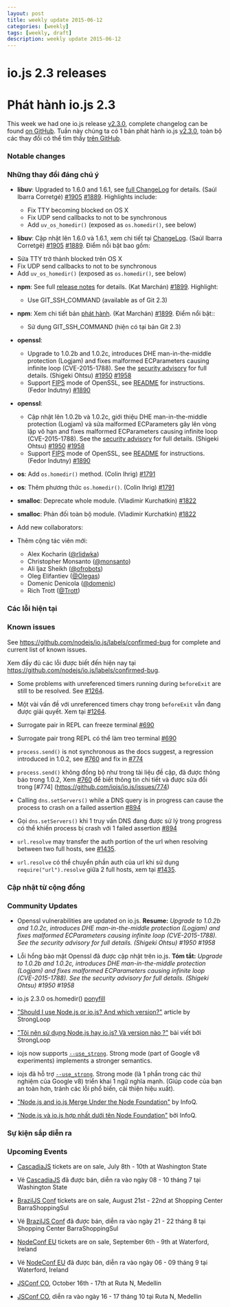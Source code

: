 ```yaml
---
layout: post
title: weekly update 2015-06-12
categories: [weekly]
tags: [weekly, draft]
description: weekly update 2015-06-12
---
```


# io.js 2.3 releases
# Phát hành io.js 2.3


This week we had one io.js release [v2.3.0](https://iojs.org/dist/v2.3.0/), complete changelog can be found [on GitHub](https://github.com/nodejs/io.js/blob/master/CHANGELOG.md).
Tuần này chúng ta có 1 bản phát hành io.js [v2.3.0](https://iojs.org/dist/v2.3.0/),
toàn bộ các thay đổi có thể tìm thấy [trên GitHub](https://github.com/nodejs/io.js/blob/master/CHANGELOG.md).


### Notable changes
### Những thay đổi đáng chú ý

* **libuv**: Upgraded to 1.6.0 and 1.6.1, see [full ChangeLog](https://github.com/libuv/libuv/blob/60e515d9e6f3d86c0eedad583805201f32ea3aed/ChangeLog#L1-L36) for details. (Saúl Ibarra Corretgé) [#1905](https://github.com/nodejs/io.js/pull/1905) [#1889](https://github.com/nodejs/io.js/pull/1889). Highlights include:
  - Fix TTY becoming blocked on OS X
  - Fix UDP send callbacks to not to be synchronous
  - Add `uv_os_homedir()` (exposed as `os.homedir()`, see below)

* **libuv**: Cập nhật lên 1.6.0 và 1.6.1, xem chi tiết tại [ ChangeLog](https://github.com/libuv/libuv/blob/60e515d9e6f3d86c0eedad583805201f32ea3aed/ChangeLog#L1-L36). (Saúl Ibarra Corretgé) [#1905](https://github.com/nodejs/io.js/pull/1905) [#1889](https://github.com/nodejs/io.js/pull/1889).
Điểm nổi bật bao gồm:
- Sửa TTY trở thành blocked trên OS X
- Fix UDP send callbacks to not to be synchronous
- Add `uv_os_homedir()` (exposed as `os.homedir()`, see below)


* **npm**: See full [release notes](https://github.com/npm/npm/releases/tag/v2.11.1) for details. (Kat Marchán) [#1899](https://github.com/nodejs/io.js/pull/1899). Highlight:
  - Use GIT_SSH_COMMAND (available as of Git 2.3)


* **npm**: Xem chi tiết bản [phát hành](https://github.com/npm/npm/releases/tag/v2.11.1). (Kat Marchán) [#1899](https://github.com/nodejs/io.js/pull/1899). Điểm nổi bật::
    - Sử dụng GIT_SSH_COMMAND (hiện có tại bản Git 2.3)


* **openssl**:
  - Upgrade to 1.0.2b and 1.0.2c, introduces DHE man-in-the-middle protection (Logjam) and fixes malformed ECParameters causing infinite loop (CVE-2015-1788). See the [security advisory](https://www.openssl.org/news/secadv_20150611.txt) for full details. (Shigeki Ohtsu) [#1950](https://github.com/nodejs/io.js/pull/1950) [#1958](https://github.com/nodejs/io.js/pull/1958)
  - Support [FIPS](https://en.wikipedia.org/wiki/Federal_Information_Processing_Standards) mode of OpenSSL, see [README](https://github.com/nodejs/io.js#building-iojs-with-fips-compliant-openssl) for instructions. (Fedor Indutny) [#1890](https://github.com/nodejs/io.js/pull/1890)

* **openssl**:
    - Cập nhật lên 1.0.2b và 1.0.2c, giới thiệu DHE man-in-the-middle protection (Logjam)
    và sửa malformed ECParameters gây lên vòng lặp vô hạn
    and fixes malformed ECParameters causing infinite loop (CVE-2015-1788). See the [security advisory](https://www.openssl.org/news/secadv_20150611.txt) for full details. (Shigeki Ohtsu) [#1950](https://github.com/nodejs/io.js/pull/1950) [#1958](https://github.com/nodejs/io.js/pull/1958)
    - Support [FIPS](https://en.wikipedia.org/wiki/Federal_Information_Processing_Standards) mode of OpenSSL, see [README](https://github.com/nodejs/io.js#building-iojs-with-fips-compliant-openssl) for instructions. (Fedor Indutny) [#1890](https://github.com/nodejs/io.js/pull/1890)



* **os**: Add `os.homedir()` method. (Colin Ihrig) [#1791](https://github.com/nodejs/io.js/pull/1791)


* **os**: Thêm phương thức `os.homedir()`. (Colin Ihrig) [#1791](https://github.com/nodejs/io.js/pull/1791)



* **smalloc**: Deprecate whole module. (Vladimir Kurchatkin) [#1822](https://github.com/nodejs/io.js/pull/1822)

* **smalloc**: Phản đối toàn bộ module. (Vladimir Kurchatkin) [#1822](https://github.com/nodejs/io.js/pull/1822)



* Add new collaborators:

* Thêm cộng tác viên mới:


  - Alex Kocharin ([@rlidwka](https://github.com/rlidwka))
  - Christopher Monsanto ([@monsanto](https://github.com/monsanto))
  - Ali Ijaz Sheikh ([@ofrobots](https://github.com/ofrobots))
  - Oleg Elifantiev ([@Olegas](https://github.com/Olegas))
  - Domenic Denicola ([@domenic](https://github.com/domenic))
  - Rich Trott ([@Trott](https://github.com/Trott))

### Các lỗi hiện tại
### Known issues

See https://github.com/nodejs/io.js/labels/confirmed-bug for complete and current list of known issues.

Xem đầy đủ các lỗi được biết đến hiện nay tại https://github.com/nodejs/io.js/labels/confirmed-bug.

* Some problems with unreferenced timers running during `beforeExit` are still to be resolved. See [#1264](https://github.com/nodejs/io.js/issues/1264).
* Một vài vấn đề với unreferenced timers chạy trong  `beforeExit` vẫn đang được giải quyết. Xem tại [#1264](https://github.com/nodejs/io.js/issues/1264).

* Surrogate pair in REPL can freeze terminal [#690](https://github.com/nodejs/io.js/issues/690)
* Surrogate pair trong REPL có thể làm treo terminal [#690](https://github.com/iojs/io.js/issues/690)

* `process.send()` is not synchronous as the docs suggest, a regression introduced in 1.0.2, see [#760](https://github.com/nodejs/io.js/issues/760) and fix in [#774](https://github.com/nodejs/io.js/issues/774)
* `process.send()` không đồng bộ như trong tài liệu đề cập, đã được thông báo trong 1.0.2, Xem [#760](https://github.com/iojs/io.js/issues/760) để biết thông tin chi tiết và được sửa đổi trong [#774]
(https://github.com/iojs/io.js/issues/774)

* Calling `dns.setServers()` while a DNS query is in progress can cause the process to crash on a failed assertion [#894](https://github.com/nodejs/io.js/issues/894)
* Gọi `dns.setServers()`  khi 1 truy vấn DNS đang được sử lý trong progress có thể khiến process bị crash với 1 failed assertion [#894](https://github.com/iojs/io.js/issues/894)

* `url.resolve` may transfer the auth portion of the url when resolving between two full hosts, see [#1435](https://github.com/nodejs/io.js/issues/1435).
* `url.resolve` có thể chuyển phần auth của url khi sử dụng `require("url").resolve` giữa 2 full hosts, xem tại [#1435](https://github.com/iojs/io.js/issues/1435).

### Cập nhật từ cộng đồng
### Community Updates

* Openssl vulnerabilities are updated on io.js. **Resume:** *Upgrade to 1.0.2b and 1.0.2c, introduces DHE man-in-the-middle protection (Logjam) and fixes malformed ECParameters causing infinite loop (CVE-2015-1788). See the security advisory for full details. (Shigeki Ohtsu) #1950 #1958*

* Lỗi hổng bảo mật Openssl đã được cập nhật trên io.js. **Tóm tắt:** *Upgrade to 1.0.2b and 1.0.2c, introduces DHE man-in-the-middle protection (Logjam) and fixes malformed ECParameters causing infinite loop (CVE-2015-1788). See the security advisory for full details. (Shigeki Ohtsu) #1950 #1958*


* io.js 2.3.0 os.homedir() [ponyfill](http://t.co/2XQV5XQblu)


* ["Should I use Node.js or io.js? And which version?"](https://strongloop.com/strongblog/should-i-use-node-js-or-io-js-and-which-version/) article by StrongLoop

* ["Tôi nên sử dụng Node.js hay io.js? Và version nào ?"](https://strongloop.com/strongblog/should-i-use-node-js-or-io-js-and-which-version/) bài viết bởi StrongLoop


* iojs now supports [`--use_strong`](https://t.co/4t1EaiiK27). Strong mode (part of Google v8 experiments) implements a stronger semantics.
* iojs đã hỗ trợ [`--use_strong`](https://t.co/4t1EaiiK27). Strong mode (là 1 phần trong các thử nghiệm của Google v8) triển khai 1 ngữ nghĩa mạnh. (Giúp code của bạn an toàn hơn, tránh các lỗi phổ biến, cải thiện hiệu xuất).


* ["Node.js and io.js Merge Under the Node Foundation"](http://www.infoq.com/news/2015/05/nodejs-iojs#.VX41fCR99Kc.twitter) by InfoQ.
* ["Node.js và io.js hợp nhất dưới tên Node Foundation"](http://www.infoq.com/news/2015/05/nodejs-iojs#.VX41fCR99Kc.twitter) bởi InfoQ.

### Sự kiện sắp diễn ra
### Upcoming Events

* [CascadiaJS](http://2015.cascadiajs.com/) tickets are on sale, July 8th - 10th at Washington State
* Vé [CascadiaJS](http://2015.cascadiajs.com/) đã được bán, diễn ra vào ngày 08 - 10 tháng 7 tại Washington State

* [BrazilJS Conf](http://braziljs.com.br/) tickets are on sale, August 21st - 22nd at Shopping Center BarraShoppingSul
* Vé [BrazilJS Conf](http://braziljs.com.br/)  đã được bán, diễn ra vào ngày 21 - 22 tháng 8 tại Shopping Center BarraShoppingSul

* [NodeConf EU](http://nodeconf.eu/) tickets are on sale, September 6th - 9th at Waterford, Ireland
* Vé [NodeConf EU](http://nodeconf.eu/) đã được bán, diễn ra vào ngày 06 - 09 tháng 9 tại Waterford, Ireland

* [JSConf CO](http://www.jsconf.co/), October 16th - 17th at Ruta N, Medellin
* [JSConf CO](http://www.jsconf.co/), diễn ra vào ngày 16 - 17 tháng 10 tại Ruta N, Medellin